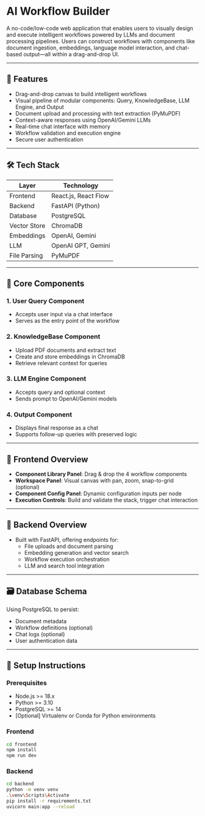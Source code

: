 # AI Workflow Builder

A no-code/low-code web application that enables users to visually design and execute intelligent workflows powered by LLMs and document processing pipelines. Users can construct workflows with components like document ingestion, embeddings, language model interaction, and chat-based output—all within a drag-and-drop UI.

---

## 🧠 Features

- Drag-and-drop canvas to build intelligent workflows
- Visual pipeline of modular components: Query, KnowledgeBase, LLM Engine, and Output
- Document upload and processing with text extraction (PyMuPDF)
- Context-aware responses using OpenAI/Gemini LLMs
- Real-time chat interface with memory
- Workflow validation and execution engine
- Secure user authentication

---

## 🛠️ Tech Stack

| Layer       | Technology       |
|-------------|------------------|
| Frontend    | React.js, React Flow |
| Backend     | FastAPI (Python) |
| Database    | PostgreSQL       |
| Vector Store| ChromaDB         |
| Embeddings  | OpenAI, Gemini   |
| LLM         | OpenAI GPT, Gemini |
| File Parsing| PyMuPDF          |

---

## 🎯 Core Components

### 1. **User Query Component**
- Accepts user input via a chat interface
- Serves as the entry point of the workflow

### 2. **KnowledgeBase Component**
- Upload PDF documents and extract text
- Create and store embeddings in ChromaDB
- Retrieve relevant context for queries

### 3. **LLM Engine Component**
- Accepts query and optional context
- Sends prompt to OpenAI/Gemini models

### 4. **Output Component**
- Displays final response as a chat
- Supports follow-up queries with preserved logic

---

## 🧩 Frontend Overview

- **Component Library Panel**: Drag & drop the 4 workflow components
- **Workspace Panel**: Visual canvas with pan, zoom, snap-to-grid (optional)
- **Component Config Panel**: Dynamic configuration inputs per node
- **Execution Controls**: Build and validate the stack, trigger chat interaction

---

## 🔧 Backend Overview

- Built with FastAPI, offering endpoints for:
  - File uploads and document parsing
  - Embedding generation and vector search
  - Workflow execution orchestration
  - LLM and search tool integration

---

## 🗃️ Database Schema

Using PostgreSQL to persist:
- Document metadata
- Workflow definitions (optional)
- Chat logs (optional)
- User authentication data

---

## 🔌 Setup Instructions

### Prerequisites
- Node.js >= 18.x
- Python >= 3.10
- PostgreSQL >= 14
- [Optional] Virtualenv or Conda for Python environments

### Frontend

```bash
cd frontend
npm install
npm run dev
```
### Backend

```bash
cd backend
python -m venv venv
.\venv\Scripts\Activate
pip install -r requirements.txt
uvicorn main:app --reload
